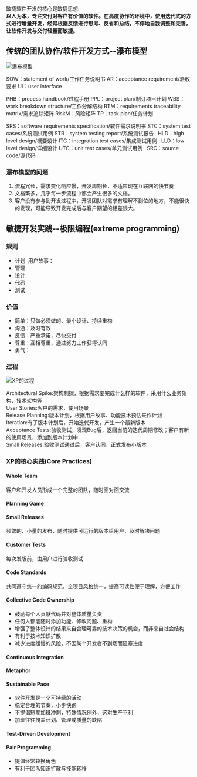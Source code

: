 敏捷软件开发的核心是敏捷思想:  
__以人为本，专注交付对客户有价值的软件。在高度协作的环境中，使用迭代式的方式进行增量开发，经常根据反馈进行思考、反省和总结，不停地自我调整和完善，让软件开发与交付轻量而敏捷。__

## 传统的团队协作/软件开发方式--瀑布模型
![瀑布模型]()

SOW：statement of work/工作任务说明书 AR：acceptance requirement/验收要求 UI：user interface

PHB：process handbook/过程手册 PPL：project plan/制订项目计划 WBS：work breakdown structure/工作分解结构 RTM：requirements traceability matrix/需求追踪矩阵 RiskM：风险矩阵 TP：task plan/任务计划

SRS：software requirements specification/软件需求说明书 STC：system test cases/系统测试用例 STR：system testing report/系统测试报告  
HLD：high level design/概要设计 ITC：integration test cases/集成测试用例  
LLD：low level design/详细设计 UTC：unit test cases/单元测试用例  
SRC：source code/源代码

### 瀑布模型的问题
1. 流程冗长，需求变化响应慢，开发周期长，不适应现在互联网的快节奏
2. 文档繁多，几乎每一步流程中都会产生很多的文档。
3. 客户没有参与到开发过程中，开发团队对需求有理解不到位的地方，不能很快的发现，可能导致开发完成后与客户期望的相差很大。

## 敏捷开发实践--极限编程(extreme programming)
### 规则
- 计划
  用户故事：
- 管理
- 设计
- 代码
- 测试
### 价值
- 简单：只做必须做的、最小设计、持续重构
- 沟通：及时有效
- 反馈：严重承诺，尽快交付
- 尊重：互相尊重，通过努力工作获得认同
- 勇气：
### 过程
![XP的过程]()

Architectural Spike:架构刺探，根据需求要完成什么样的软件，采用什么业务架构、技术架构等  
User Stories:客户的需求，使用场景  
Release Planning:版本计划，根据用户故事、功能技术预估来作计划  
Iteration:有了版本计划后，开始迭代开发，产生一个最新版本  
Acceptance Tests:验收测试，发现Bug后，返回当前的迭代周期修改；客户有新的使用场景，添加到版本计划中  
Small Releases:验收测试通过后，客户认同，正式发布小版本
### XP的核心实践(Core Practices)
#### Whole Team
客户和开发人员形成一个完整的团队，随时面对面交流
#### Planning Game

#### Small Releases
频繁的、小量的发布，随时提供可运行的版本给用户，及时解决问题
#### Customer Tests
每次发版前，由用户进行验收测试
#### Code Standards
共同遵守统一的编码规范，全项目风格统一，提高可读性便于理解，方便工作
#### Collective Code Ownership
- 鼓励每个人贡献代码并对整体质量负责
- 任何人都能随时添加功能、修改问题、重构
- 增强了整体设计的结果来自合理可靠的技术决策的机会，而非来自社会结构
- 有利于技术知识扩散
- 减少进度缓慢的风险，不因某个开发者不到场而阻塞进度
#### Continuous Integration

#### Metaphor
#### Sustainable Pace
- 软件开发是一个可持续的活动
- 稳定合理的节奏，小步快跑
- 不提倡短期加班冲刺，特殊情况例外，这对生产不利
- 加班往往掩盖计划、管理或质量的缺陷
#### Test-Driven Development
#### Pair Programming
- 提倡经常轮换角色
- 有利于团队知识扩散与技能转移
